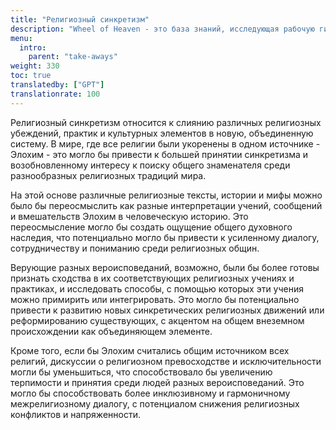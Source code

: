 ```yaml
---
title: "Религиозный синкретизм"
description: "Wheel of Heaven - это база знаний, исследующая рабочую гипотезу о том, что жизнь на Земле была разумно спроектирована внеземной цивилизацией, так называемыми Элохим."
menu:
  intro:
    parent: "take-aways"
weight: 330
toc: true
translatedby: ["GPT"]
translationrate: 100
---
```


Религиозный синкретизм относится к слиянию различных религиозных убеждений, практик и культурных элементов в новую, объединенную систему. В мире, где все религии были укоренены в одном источнике - Элохим - это могло бы привести к большей принятии синкретизма и возобновленному интересу к поиску общего знаменателя среди разнообразных религиозных традиций мира.

На этой основе различные религиозные тексты, истории и мифы можно было бы переосмыслить как разные интерпретации учений, сообщений и вмешательств Элохим в человеческую историю. Это переосмысление могло бы создать ощущение общего духовного наследия, что потенциально могло бы привести к усиленному диалогу, сотрудничеству и пониманию среди религиозных общин.

Верующие разных вероисповеданий, возможно, были бы более готовы признать сходства в их соответствующих религиозных учениях и практиках, и исследовать способы, с помощью которых эти учения можно примирить или интегрировать. Это могло бы потенциально привести к развитию новых синкретических религиозных движений или реформированию существующих, с акцентом на общем внеземном происхождении как объединяющем элементе.

Кроме того, если бы Элохим считались общим источником всех религий, дискуссии о религиозном превосходстве и исключительности могли бы уменьшиться, что способствовало бы увеличению терпимости и принятия среди людей разных вероисповеданий. Это могло бы способствовать более инклюзивному и гармоничному межрелигиозному диалогу, с потенциалом снижения религиозных конфликтов и напряженности.
